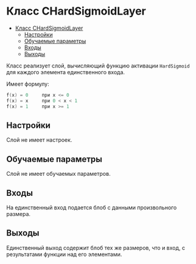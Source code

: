 # Класс CHardSigmoidLayer

<!-- TOC -->

- [Класс CHardSigmoidLayer](#класс-chardsigmoidlayer)
    - [Настройки](#настройки)
    - [Обучаемые параметры](#обучаемые-параметры)
    - [Входы](#входы)
    - [Выходы](#выходы)

<!-- /TOC -->

Класс реализует слой, вычисляющий функцию активации `HardSigmoid` для каждого элемента единственного входа.

Имеет формулу:

```c++
f(x) = 0     при x <= 0
f(x) = x     при 0 < x < 1
f(x) = 1     при x >= 1
```

## Настройки

Слой не имеет настроек.

## Обучаемые параметры

Слой не имеет обучаемых параметров.

## Входы

На единственный вход подается блоб с данными произвольного размера.

## Выходы

Единственный выход содержит блоб тех же размеров, что и вход, с результатами функции над его элементами.
